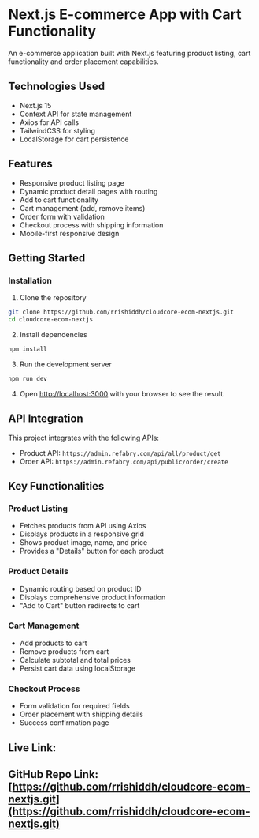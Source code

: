 # Next.js E-commerce App with Cart Functionality

An e-commerce application built with Next.js featuring product listing, cart functionality and order placement capabilities.

## Technologies Used

- Next.js 15
- Context API for state management
- Axios for API calls
- TailwindCSS for styling
- LocalStorage for cart persistence

## Features

- Responsive product listing page
- Dynamic product detail pages with routing
- Add to cart functionality
- Cart management (add, remove items)
- Order form with validation
- Checkout process with shipping information
- Mobile-first responsive design

## Getting Started

### Installation

1. Clone the repository
```bash
git clone https://github.com/rrishiddh/cloudcore-ecom-nextjs.git
cd cloudcore-ecom-nextjs
```

2. Install dependencies
```bash
npm install
```

3. Run the development server
```bash
npm run dev
```

4. Open [http://localhost:3000](http://localhost:3000) with your browser to see the result.

## API Integration

This project integrates with the following APIs:

- Product API: `https://admin.refabry.com/api/all/product/get`
- Order API: `https://admin.refabry.com/api/public/order/create`

## Key Functionalities

### Product Listing
- Fetches products from API using Axios
- Displays products in a responsive grid
- Shows product image, name, and price
- Provides a "Details" button for each product

### Product Details
- Dynamic routing based on product ID
- Displays comprehensive product information
- "Add to Cart" button redirects to cart

### Cart Management
- Add products to cart
- Remove products from cart
- Calculate subtotal and total prices
- Persist cart data using localStorage

### Checkout Process
- Form validation for required fields
- Order placement with shipping details
- Success confirmation page

## Live Link: []()

## GitHub Repo Link: [https://github.com/rrishiddh/cloudcore-ecom-nextjs.git](https://github.com/rrishiddh/cloudcore-ecom-nextjs.git)